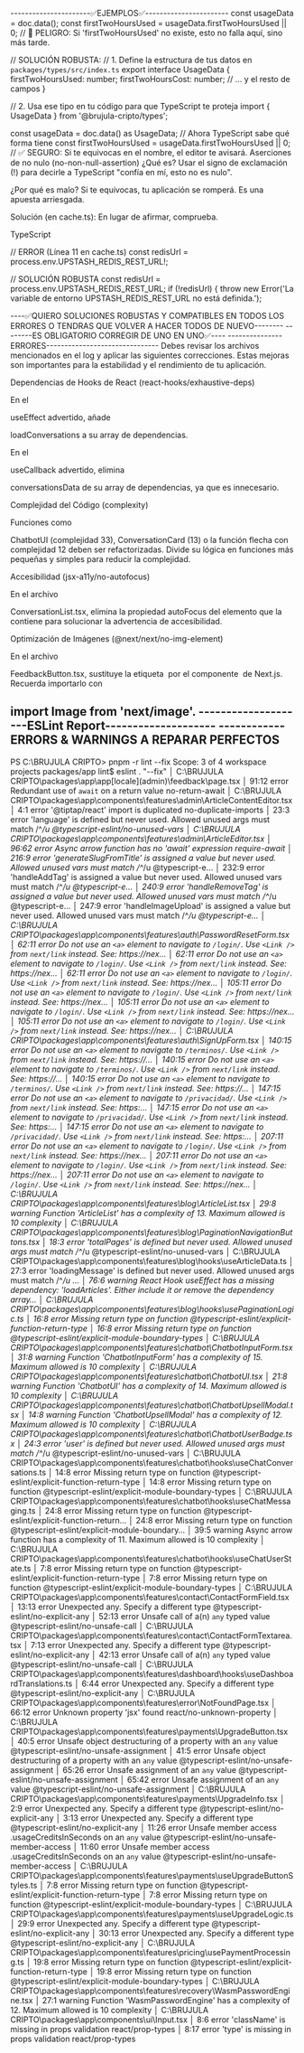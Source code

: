 ----------------------✅EJEMPLOS✅-----------------------
const usageData = doc.data(); 
const firstTwoHoursUsed = usageData.firstTwoHoursUsed || 0; // 🚨 PELIGRO: Si 'firstTwoHoursUsed' no existe, esto no falla aquí, sino más tarde.

// SOLUCIÓN ROBUSTA:
// 1. Define la estructura de tus datos en `packages/types/src/index.ts`
export interface UsageData {
  firstTwoHoursUsed: number;
  firstTwoHoursCost: number;
  // ... y el resto de campos
}

// 2. Usa ese tipo en tu código para que TypeScript te proteja
import { UsageData } from '@brujula-cripto/types';

const usageData = doc.data() as UsageData; // Ahora TypeScript sabe qué forma tiene
const firstTwoHoursUsed = usageData.firstTwoHoursUsed || 0; // ✅ SEGURO: Si te equivocas en el nombre, el editor te avisará.
 Aserciones de no nulo (no-non-null-assertion)
¿Qué es? Usar el signo de exclamación (!) para decirle a TypeScript "confía en mí, esto no es nulo".

¿Por qué es malo? Si te equivocas, tu aplicación se romperá. Es una apuesta arriesgada.

Solución (en cache.ts): En lugar de afirmar, comprueba.

TypeScript

// ERROR (Línea 11 en cache.ts)
const redisUrl = process.env.UPSTASH_REDIS_REST_URL!;

// SOLUCIÓN ROBUSTA
const redisUrl = process.env.UPSTASH_REDIS_REST_URL;
if (!redisUrl) {
  throw new Error('La variable de entorno UPSTASH_REDIS_REST_URL no está definida.');

----✅QUIERO SOLUCIONES ROBUSTAS Y COMPATIBLES EN TODOS LOS ERRORES O TENDRAS QUE VOLVER A HACER TODOS DE NUEVO--------
--------ES OBLIGATORIO CORREGIR DE UNO EN UNO✅----
---------------ERRORES-------------------------------
Debes revisar los archivos mencionados en el log y aplicar las siguientes correcciones. Estas mejoras son importantes para la estabilidad y el rendimiento de tu aplicación.

Dependencias de Hooks de React (react-hooks/exhaustive-deps)

En el 

useEffect advertido, añade 

loadConversations a su array de dependencias.

En el 

useCallback advertido, elimina 


conversationsData de su array de dependencias, ya que es innecesario.

Complejidad del Código (complexity)

Funciones como 

ChatbotUI (complejidad 33), ConversationCard (13) o la función flecha con complejidad 12 deben ser refactorizadas. Divide su lógica en funciones más pequeñas y simples para reducir la complejidad.


Accesibilidad (jsx-a11y/no-autofocus)

En el archivo 

ConversationList.tsx, elimina la propiedad autoFocus del elemento que la contiene para solucionar la advertencia de accesibilidad.


Optimización de Imágenes (@next/next/no-img-element)

En el archivo 

FeedbackButton.tsx, sustituye la etiqueta <img> por el componente <Image> de Next.js. Recuerda importarlo con 

import Image from 'next/image'.
--------------------ESLint Report--------------------
------------ERRORS & WARNINGS A REPARAR PERFECTOS 
-----------------

PS C:\BRUJULA CRIPTO> pnpm -r lint --fix
Scope: 3 of 4 workspace projects
packages/app lint$ eslint . "--fix"
│ C:\BRUJULA CRIPTO\packages\app\app\[locale]\(admin)\feedback\page.tsx
│   91:12  error  Redundant use of `await` on a return value  no-return-await
│ C:\BRUJULA CRIPTO\packages\app\components\features\admin\ArticleContentEditor.tsx
│    4:1  error  '@tiptap/react' import is duplicated                                        no-duplicate-imports
│   23:3  error  'language' is defined but never used. Allowed unused args must match /^_/u  @typescript-eslint/no-unused-vars
│ C:\BRUJULA CRIPTO\packages\app\components\features\admin\ArticleEditor.tsx
│    96:62  error  Async arrow function has no 'await' expression                                                    require-await
│   216:9   error  'generateSlugFromTitle' is assigned a value but never used. Allowed unused vars must match /^_/u  @typescript-e…
│   232:9   error  'handleAddTag' is assigned a value but never used. Allowed unused vars must match /^_/u           @typescript-e…
│   240:9   error  'handleRemoveTag' is assigned a value but never used. Allowed unused vars must match /^_/u        @typescript-e…
│   247:9   error  'handleImageUpload' is assigned a value but never used. Allowed unused vars must match /^_/u      @typescript-e…
│ C:\BRUJULA CRIPTO\packages\app\components\features\auth\PasswordResetForm.tsx
│    62:11  error  Do not use an `<a>` element to navigate to `/login/`. Use `<Link />` from `next/link` instead. See: https://nex…
│    62:11  error  Do not use an `<a>` element to navigate to `/login/`. Use `<Link />` from `next/link` instead. See: https://nex…
│    62:11  error  Do not use an `<a>` element to navigate to `/login/`. Use `<Link />` from `next/link` instead. See: https://nex…
│   105:11  error  Do not use an `<a>` element to navigate to `/login/`. Use `<Link />` from `next/link` instead. See: https://nex…
│   105:11  error  Do not use an `<a>` element to navigate to `/login/`. Use `<Link />` from `next/link` instead. See: https://nex…
│   105:11  error  Do not use an `<a>` element to navigate to `/login/`. Use `<Link />` from `next/link` instead. See: https://nex…
│ C:\BRUJULA CRIPTO\packages\app\components\features\auth\SignUpForm.tsx
│   140:15  error  Do not use an `<a>` element to navigate to `/terminos/`. Use `<Link />` from `next/link` instead. See: https://…
│   140:15  error  Do not use an `<a>` element to navigate to `/terminos/`. Use `<Link />` from `next/link` instead. See: https://…
│   140:15  error  Do not use an `<a>` element to navigate to `/terminos/`. Use `<Link />` from `next/link` instead. See: https://…
│   147:15  error  Do not use an `<a>` element to navigate to `/privacidad/`. Use `<Link />` from `next/link` instead. See: https:…
│   147:15  error  Do not use an `<a>` element to navigate to `/privacidad/`. Use `<Link />` from `next/link` instead. See: https:…
│   147:15  error  Do not use an `<a>` element to navigate to `/privacidad/`. Use `<Link />` from `next/link` instead. See: https:…
│   207:11  error  Do not use an `<a>` element to navigate to `/login/`. Use `<Link />` from `next/link` instead. See: https://nex…
│   207:11  error  Do not use an `<a>` element to navigate to `/login/`. Use `<Link />` from `next/link` instead. See: https://nex…
│   207:11  error  Do not use an `<a>` element to navigate to `/login/`. Use `<Link />` from `next/link` instead. See: https://nex…
│ C:\BRUJULA CRIPTO\packages\app\components\features\blog\ArticleList.tsx
│   29:8  warning  Function 'ArticleList' has a complexity of 13. Maximum allowed is 10  complexity
│ C:\BRUJULA CRIPTO\packages\app\components\features\blog\PaginationNavigationButtons.tsx
│   18:3  error  'totalPages' is defined but never used. Allowed unused args must match /^_/u  @typescript-eslint/no-unused-vars
│ C:\BRUJULA CRIPTO\packages\app\components\features\blog\hooks\useArticleData.ts
│   27:3  error    'loadingMessage' is defined but never used. Allowed unused args must match /^_/u                               …
│   76:6  warning  React Hook useEffect has a missing dependency: 'loadArticles'. Either include it or remove the dependency array…
│ C:\BRUJULA CRIPTO\packages\app\components\features\blog\hooks\usePaginationLogic.ts
│   16:8  error  Missing return type on function  @typescript-eslint/explicit-function-return-type
│   16:8  error  Missing return type on function  @typescript-eslint/explicit-module-boundary-types
│ C:\BRUJULA CRIPTO\packages\app\components\features\chatbot\ChatbotInputForm.tsx
│   31:8  warning  Function 'ChatbotInputForm' has a complexity of 15. Maximum allowed is 10  complexity
│ C:\BRUJULA CRIPTO\packages\app\components\features\chatbot\ChatbotUI.tsx
│   21:8  warning  Function 'ChatbotUI' has a complexity of 14. Maximum allowed is 10  complexity
│ C:\BRUJULA CRIPTO\packages\app\components\features\chatbot\ChatbotUpsellModal.tsx
│   14:8  warning  Function 'ChatbotUpsellModal' has a complexity of 12. Maximum allowed is 10  complexity
│ C:\BRUJULA CRIPTO\packages\app\components\features\chatbot\ChatbotUserBadge.tsx
│   24:3  error  'user' is defined but never used. Allowed unused args must match /^_/u  @typescript-eslint/no-unused-vars
│ C:\BRUJULA CRIPTO\packages\app\components\features\chatbot\hooks\useChatConversations.ts
│   14:8  error  Missing return type on function  @typescript-eslint/explicit-function-return-type
│   14:8  error  Missing return type on function  @typescript-eslint/explicit-module-boundary-types
│ C:\BRUJULA CRIPTO\packages\app\components\features\chatbot\hooks\useChatMessaging.ts
│   24:8  error    Missing return type on function                                     @typescript-eslint/explicit-function-return…
│   24:8  error    Missing return type on function                                     @typescript-eslint/explicit-module-boundary…
│   39:5  warning  Async arrow function has a complexity of 11. Maximum allowed is 10  complexity
│ C:\BRUJULA CRIPTO\packages\app\components\features\chatbot\hooks\useChatUserState.ts
│   7:8  error  Missing return type on function  @typescript-eslint/explicit-function-return-type
│   7:8  error  Missing return type on function  @typescript-eslint/explicit-module-boundary-types
│ C:\BRUJULA CRIPTO\packages\app\components\features\contact\ContactFormField.tsx
│   13:13  error  Unexpected any. Specify a different type  @typescript-eslint/no-explicit-any
│   52:13  error  Unsafe call of a(n) `any` typed value     @typescript-eslint/no-unsafe-call
│ C:\BRUJULA CRIPTO\packages\app\components\features\contact\ContactFormTextarea.tsx
│    7:13  error  Unexpected any. Specify a different type  @typescript-eslint/no-explicit-any
│   42:13  error  Unsafe call of a(n) `any` typed value     @typescript-eslint/no-unsafe-call
│ C:\BRUJULA CRIPTO\packages\app\components\features\dashboard\hooks\useDashboardTranslations.ts
│   6:44  error  Unexpected any. Specify a different type  @typescript-eslint/no-explicit-any
│ C:\BRUJULA CRIPTO\packages\app\components\features\error\NotFoundPage.tsx
│   66:12  error  Unknown property 'jsx' found  react/no-unknown-property
│ C:\BRUJULA CRIPTO\packages\app\components\features\payments\UpgradeButton.tsx
│   40:5   error  Unsafe object destructuring of a property with an `any` value  @typescript-eslint/no-unsafe-assignment
│   41:5   error  Unsafe object destructuring of a property with an `any` value  @typescript-eslint/no-unsafe-assignment
│   65:26  error  Unsafe assignment of an `any` value                            @typescript-eslint/no-unsafe-assignment
│   65:42  error  Unsafe assignment of an `any` value                            @typescript-eslint/no-unsafe-assignment
│ C:\BRUJULA CRIPTO\packages\app\components\features\payments\UpgradeInfo.tsx
│    2:9   error  Unexpected any. Specify a different type                       @typescript-eslint/no-explicit-any
│    3:13  error  Unexpected any. Specify a different type                       @typescript-eslint/no-explicit-any
│   11:26  error  Unsafe member access .usageCreditsInSeconds on an `any` value  @typescript-eslint/no-unsafe-member-access
│   11:60  error  Unsafe member access .usageCreditsInSeconds on an `any` value  @typescript-eslint/no-unsafe-member-access
│ C:\BRUJULA CRIPTO\packages\app\components\features\payments\useUpgradeButtonStyles.ts
│   7:8  error  Missing return type on function  @typescript-eslint/explicit-function-return-type
│   7:8  error  Missing return type on function  @typescript-eslint/explicit-module-boundary-types
│ C:\BRUJULA CRIPTO\packages\app\components\features\payments\useUpgradeLogic.ts
│   29:9   error  Unexpected any. Specify a different type  @typescript-eslint/no-explicit-any
│   30:13  error  Unexpected any. Specify a different type  @typescript-eslint/no-explicit-any
│ C:\BRUJULA CRIPTO\packages\app\components\features\pricing\usePaymentProcessing.ts
│   19:8  error  Missing return type on function  @typescript-eslint/explicit-function-return-type
│   19:8  error  Missing return type on function  @typescript-eslint/explicit-module-boundary-types
│ C:\BRUJULA CRIPTO\packages\app\components\features\recovery\WasmPasswordEngine.tsx
│   27:1  warning  Function 'WasmPasswordEngine' has a complexity of 12. Maximum allowed is 10  complexity
│ C:\BRUJULA CRIPTO\packages\app\components\ui\Input.tsx
│   8:6   error  'className' is missing in props validation  react/prop-types
│   8:17  error  'type' is missing in props validation       react/prop-types